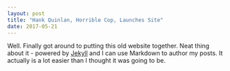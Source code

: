 ```yaml
---
layout: post
title: "Hank Quinlan, Horrible Cop, Launches Site"
date: 2017-05-21
---
```


Well. Finally got around to putting this old website together. Neat thing about it - powered by [Jekyll](http://jekyllrb.com) and I can use Markdown to author my posts. It actually is a lot easier than I thought it was going to be.
